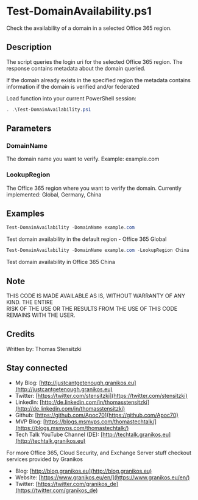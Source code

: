# Test-DomainAvailability.ps1

Check the availability of a domain in a selected Office 365 region.

## Description

The script queries the login uri for the selected Office 365 region. The response contains metadata about the domain queried.

If the domain already exists in the specified region the metadata contains information if the domain is verified and/or federated

Load function into your current PowerShell session:

``` PowerShell
. .\Test-DomainAvailability.ps1
```

## Parameters

### DomainName

The domain name you want to verify. Example: example.com

### LookupRegion

The Office 365 region where you want to verify the domain.
Currently implemented: Global, Germany, China

## Examples

``` PowerShell
Test-DomainAvailability -DomainName example.com 
```

Test domain availability in the default region - Office 365 Global

``` PowerShell
Test-DomainAvailability -DomainName example.com -LookupRegion China
```

Test domain availability in Office 365 China

## Note

THIS CODE IS MADE AVAILABLE AS IS, WITHOUT WARRANTY OF ANY KIND. THE ENTIRE  
RISK OF THE USE OR THE RESULTS FROM THE USE OF THIS CODE REMAINS WITH THE USER.

## Credits

Written by: Thomas Stensitzki

## Stay connected

- My Blog: [http://justcantgetenough.granikos.eu](http://justcantgetenough.granikos.eu)
- Twitter: [https://twitter.com/stensitzki](https://twitter.com/stensitzki)
- LinkedIn: [http://de.linkedin.com/in/thomasstensitzki](http://de.linkedin.com/in/thomasstensitzki)
- Github: [https://github.com/Apoc70](https://github.com/Apoc70)
- MVP Blog: [https://blogs.msmvps.com/thomastechtalk/](https://blogs.msmvps.com/thomastechtalk/)
- Tech Talk YouTube Channel (DE): [http://techtalk.granikos.eu](http://techtalk.granikos.eu)

For more Office 365, Cloud Security, and Exchange Server stuff checkout services provided by Granikos

- Blog: [http://blog.granikos.eu](http://blog.granikos.eu)
- Website: [https://www.granikos.eu/en/](https://www.granikos.eu/en/)
- Twitter: [https://twitter.com/granikos_de](https://twitter.com/granikos_de)